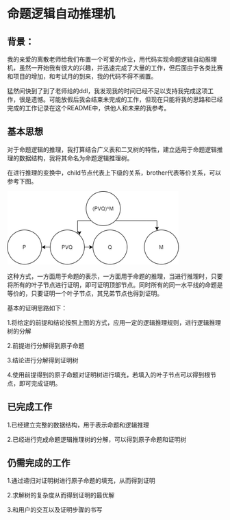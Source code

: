 # 命题逻辑自动推理机



## 背景：

我的亲爱的离散老师给我们布置一个可爱的作业，用代码实现命题逻辑自动推理机，虽然一开始我有很大的兴趣，并迅速完成了大量的工作，但后面由于各类比赛和项目的增加，和考试月的到来，我的代码不得不搁置。



猛然间快到了到了老师给的ddl，我发现我的时间已经不足以支持我完成这项工作，很是遗憾。可能放假后我会结束未完成的工作，但现在只能将我的思路和已经完成的工作记录在这个README中，供他人和未来的我参考。

## 基本思想

对于命题逻辑的推理，我打算结合广义表和二叉树的特性，建立适用于命题逻辑推理的数据结构，我将其命名为命题逻辑推理树。

在进行推理的变换中，child节点代表上下级的关系，brother代表等价关系，可以参考下图。

![lisan20210103223855.png](https://github.com/metaphysicser/picture/blob/master/note/lisan20210103223855.png?raw=true)

这种方式，一方面用于命题的表示，一方面用于命题的推理，当进行推理时，只要将所有的叶子节点进行证明，即可证明顶部节点。同时所有的同一水平线的命题是等价的，只要证明一个叶子节点，其兄弟节点也得到证明。



基本的证明思路如下：

1.将给定的前提和结论按照上图的方式，应用一定的逻辑推理规则，进行逻辑推理树的分解

2.前提进行分解得到原子命题

3.结论进行分解得到证明树

4.使用前提得到的原子命题对证明树进行填充，若填入的叶子节点可以得到根节点，即可完成证明。

## 已完成工作

1.已经建立完整的数据结构，用于表示命题和逻辑推理

2.已经进行完成命题逻辑推理树的分解，可以得到原子命题和证明树



## 仍需完成的工作

1.通过递归对证明树进行原子命题的填充，从而得到证明

2.求解树的复杂度从而得到证明的最优解

3.和用户的交互以及证明步骤的书写





